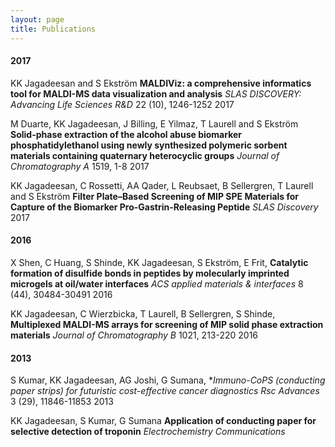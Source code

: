 ```yaml
---
layout: page
title: Publications
---
```


#### 2017

KK Jagadeesan and S Ekström **MALDIViz: a comprehensive informatics tool for MALDI-MS data visualization and analysis** _SLAS DISCOVERY: Advancing Life Sciences R&D_ 22 (10), 1246-1252 2017

M Duarte, KK Jagadeesan, J Billing, E Yilmaz, T Laurell and S Ekström **Solid-phase extraction of the alcohol abuse biomarker phosphatidylethanol using newly synthesized polymeric sorbent materials containing quaternary heterocyclic groups** _Journal of Chromatography A_ 1519, 1-8 2017

KK Jagadeesan, C Rossetti, AA Qader, L Reubsaet, B Sellergren, T Laurell and S Ekström **Filter Plate–Based Screening of MIP SPE Materials for Capture of the Biomarker Pro-Gastrin-Releasing Peptide** _SLAS Discovery_	2017

#### 2016

X Shen, C Huang, S Shinde, KK Jagadeesan, S Ekström, E Frit,  **Catalytic formation of disulfide bonds in peptides by molecularly imprinted microgels at oil/water interfaces** _ACS applied materials & interfaces_ 8 (44), 30484-30491	2016

KK Jagadeesan, C Wierzbicka, T Laurell, B Sellergren, S Shinde, **Multiplexed MALDI-MS arrays for screening of MIP solid phase extraction materials** _Journal of Chromatography B_ 1021, 213-220 2016

#### 2013

S Kumar, KK Jagadeesan, AG Joshi, G Sumana, **Immuno-CoPS (conducting paper strips) for futuristic cost-effective cancer diagnostics* _Rsc Advances_ 3 (29), 11846-11853	2013

KK Jagadeesan, S Kumar, G Sumana **Application of conducting paper for selective detection of troponin** _Electrochemistry Communications_